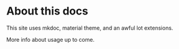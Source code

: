 # About this docs

This site uses mkdoc, material theme, and  an awful lot extensions.

More info about usage up to come.
